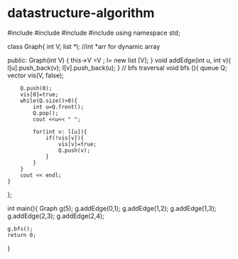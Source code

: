 # datastructure-algorithm
#include<iostream>
#include<vector>
#include<list>
#include<queue>
using namespace std;

class Graph{
    int V;
    list<int> *l; //int *arr for dynamic array

public:
    Graph(int V)   {
        this->V =V ;
        l= new list<int> [V];
    } 
    void addEdge(int u, int v){
        l[u].push_back(v);
        l[v].push_back(u);
    }
    // bfs traversal
    void bfs (){
        queue<int> Q;
        vector<bool> vis(V, false);

        Q.push(0);
        vis[0]=true;
        while(Q.size()>0){
            int u=Q.front();
            Q.pop();
            cout <<u<< " ";  

            for(int v: l[u]){
                if(!vis[v]){
                    vis[v]=true;
                    Q.push(v);
                }
            }
        }
        cout << endl;
    }

};

int main(){
    Graph g(5);
    g.addEdge(0,1);
    g.addEdge(1,2);
    g.addEdge(1,3);
    g.addEdge(2,3);
    g.addEdge(2,4);

    g.bfs();
    return 0;
}
